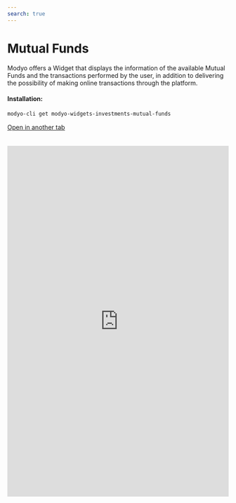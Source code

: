 ```yaml
---
search: true
---
```


# Mutual Funds

Modyo offers a Widget that displays the information of the available Mutual Funds and the transactions performed by the user, in addition to delivering the possibility of making online transactions through the platform.

#### Installation:

```bash
modyo-cli get modyo-widgets-investments-mutual-funds
```

[Open in another tab](https://widgets.modyo.com/inversiones/fondos-mutuos)

 <iframe id="widgetFrame" src="https://widgets.modyo.com/inversiones/fondos-mutuos" width="100%"  frameBorder="0"  style="min-height:800px;overflow:auto;margin-top:20px;"/> 

| Functionality           | Description                                                                                                                                                                                                                                                                                                 |
|-------------------------|-------------------------------------------------------------------------------------------------------------------------------------------------------------------------------------------------------------------------------------------------------------------------------------------------------------|
| Mutual Funds Layout | Displays the set of available mutual funds. It presents a list of the transit operations associated with the mutual funds. Displays the set of mutual funds in which the customer has its investments and the respective market information. Allows you to cancel operations in transit. |
| Market Information  | Displays the essential information of the selected mutual fund. Allows Contribute or Rescue from the selected background/series.                                                                                                                                                                                 |
| Contribution of Mutual Fund   | It allows you to make Contributions to the selected mutual fund, defining the investment account and the amount you want to contribute.                                                                                                                                                                                    |
| Mutual Fund Rescue  | Allows you to make money ransoms from the selected mutual fund.                                                                                                                                                                                                                                      |

 <script> 

 export default {
 mounted () {

 function setFrameHeightCo (id, ht) {
 var ifrm = document.getElementById (id);
 if (ifrm) {
 ifrm.style.height = ht + 4 + "px";
 }
 }
 //iframed document sends its height using postMessage
 function HandleDoCheightMsg (e) {
 //check origin
 if (e.origin === 'https://widgets.modyo.com') {
 //parse data
 var data = json.parse (e.data);

 console.log ('data: ', data)
 //check data object
 if (data ['doChight']) {
 setFrameHeightCo ('WidgetFrame', data ['DoChight']);
 } else {
 SetFrameHeightCo ('WidgetFrame', 700);
 }
 }
 }

 //assign message handler
 if (Window.addEventListener) {
 Window.addEventListener ('message', HandleDoCheightMSG, false);
 }
 }
 }

 </script> 
